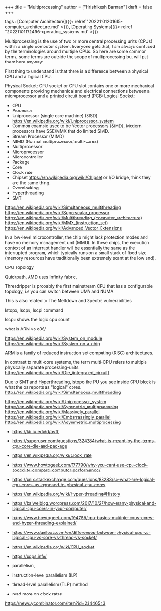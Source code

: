 +++
title = "Multiprocessing"
author = ["Hrishikesh Barman"]
draft = false
+++

tags
: [Computer Architecture]({{< relref "20221101201615-computer_architecture.md" >}}), [Operating Systems]({{< relref "20221101172456-operating_systems.md" >}})

Multiprocessing is the use of two or more central processing units (CPUs) within a single computer system. Everyone gets that, I am always confused by the terminologies around multiple CPUs. So here are some common terms, some terms are outside the scope of multiprocessing but will put them here anyway:

First thing to understand is that there is a difference between a physical CPU and a logical CPU.

Physical Socket: CPU socket or CPU slot contains one or more mechanical components providing mechanical and electrical connections between a microprocessor and a printed circuit board (PCB) Logical Socket:

-   CPU
-   Processor
-   Uniprocessor (single core machine) (SISD) <https://en.wikipedia.org/wiki/Uniprocessor_system>
-   Common example used to be Vector processors (SIMD), Modern processors have SSE/MMX that do limited SIMD.
-   Stream Processor (MIMD)
-   MIMD (Normal multiprocessor/multi-cores)
-   Multiprocessor
-   Microprocessor
-   Microcontroller
-   Package
-   Core
-   Clock rate
-   Chipset <https://en.wikipedia.org/wiki/Chipset> or I/O bridge, think they are the same thing.
-   Overclocking
-   Hyperthreading
-   SMT

<https://en.wikipedia.org/wiki/Simultaneous_multithreading> <https://en.wikipedia.org/wiki/Superscalar_processor> <https://en.wikipedia.org/wiki/Multithreading_(computer_architecture)> <https://en.wikipedia.org/wiki/MMX_(instruction_set)> <https://en.wikipedia.org/wiki/Advanced_Vector_Extensions>

In a low-level microcontroller, the chip might lack protection modes and have no memory management unit (MMU). In these chips, the execution context of an interrupt handler will be essentially the same as the interrupted program, which typically runs on a small stack of fixed size (memory resources have traditionally been extremely scant at the low end).

CPU Topology

Quickpath, AMD uses Infinity fabric,

Threadripper is probably the first mainstream CPU that has a configurable topology, i.e you can switch between UMA and NUMA

This is also related to The Meltdown and Spectre vulnerabilities.

lstopo, lscpu, lscpi command

lscpu shows the logic cpu count

what is ARM vs c86/

<https://en.wikipedia.org/wiki/System_on_module> <https://en.wikipedia.org/wiki/System_on_a_chip>

ARM is a family of reduced instruction set computing (RISC) architectures.

In contrast to multi-core systems, the term multi-CPU refers to multiple physically separate processing-units <https://en.wikipedia.org/wiki/Die_(integrated_circuit)>

Due to SMT and Hyperthreading, lstopo the PU you see inside CPU block is what the os reports as "logical" cores. <https://en.wikipedia.org/wiki/Simultaneous_multithreading>

<https://en.wikipedia.org/wiki/Uniprocessor_system> <https://en.wikipedia.org/wiki/Symmetric_multiprocessing> <https://en.wikipedia.org/wiki/Massively_parallel> <https://en.wikipedia.org/wiki/Embarrassingly_parallel> <https://en.wikipedia.org/wiki/Asymmetric_multiprocessing>

-   <https://kb.iu.edu/d/avfb>

-   <https://superuser.com/questions/324284/what-is-meant-by-the-terms-cpu-core-die-and-package>

-   <https://en.wikipedia.org/wiki/Clock_rate>

-   <https://www.howtogeek.com/177790/why-you-cant-use-cpu-clock-speed-to-compare-computer-performance/>

-   <https://unix.stackexchange.com/questions/88283/so-what-are-logical-cpu-cores-as-opposed-to-physical-cpu-cores>

-   <https://en.wikipedia.org/wiki/Hyper-threading#History>

-   <https://baiweiblog.wordpress.com/2017/10/27/how-many-physical-and-logical-cpu-cores-in-your-computer/>

-   <https://www.howtogeek.com/194756/cpu-basics-multiple-cpus-cores-and-hyper-threading-explained/>

-   <https://www.daniloaz.com/en/differences-between-physical-cpu-vs-logical-cpu-vs-core-vs-thread-vs-socket/>

-   <https://en.wikipedia.org/wiki/CPU_socket>

-   <https://uops.info/>

-   parallelism,

-   instruction-level parallelism (ILP)

-   thread-level parallelism (TLP) method

-   read more on clock rates

<https://news.ycombinator.com/item?id=23446543>

